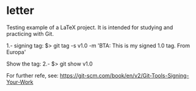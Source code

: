 # letter
Testing example of a LaTeX project.
It is intended for studying and practicing with Git.

1.- signing tag: $> git tag -s v1.0 -m 'BTA: This is my signed 1.0
tag. From Europa'

Show the tag:
2.- $> git show v1.0

For further refe, see:
https://git-scm.com/book/en/v2/Git-Tools-Signing-Your-Work
